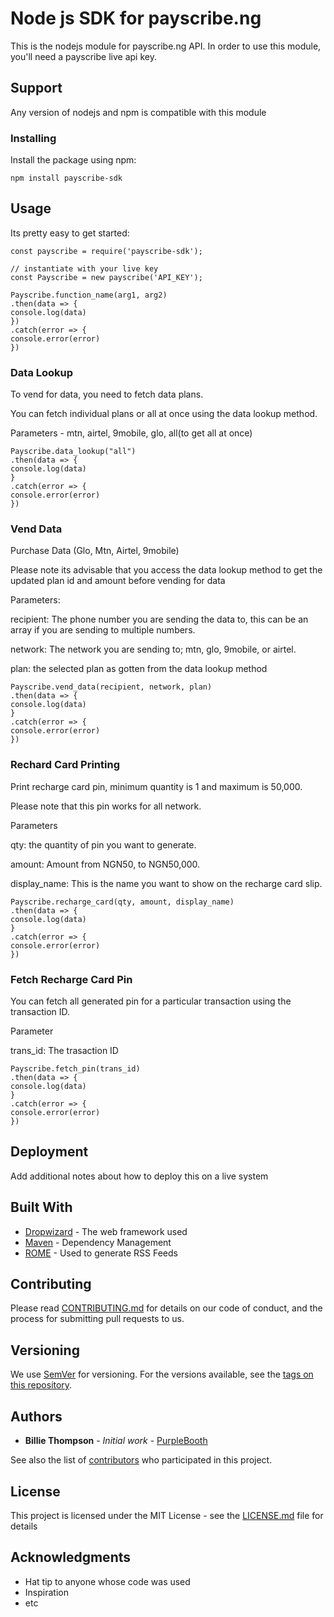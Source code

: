 # Node js SDK for payscribe.ng

This is the nodejs module for payscribe.ng API.
In order to use this module, you'll need a payscribe live api key.

## Support

Any version of nodejs and npm is compatible with this module

### Installing

Install the package using npm:

```
npm install payscribe-sdk
```

## Usage

Its pretty easy to get started:

```
const payscribe = require('payscribe-sdk');

// instantiate with your live key
const Payscribe = new payscribe('API_KEY');

Payscribe.function_name(arg1, arg2)
.then(data => {
console.log(data)
})
.catch(error => {
console.error(error)
})
```

### Data Lookup

To vend for data, you need to fetch data plans.

You can fetch individual plans or all at once using the data lookup method.

Parameters - mtn, airtel, 9mobile, glo, all(to get all at once)

```
Payscribe.data_lookup("all")
.then(data => {
console.log(data)
}
.catch(error => {
console.error(error)
})

```

### Vend Data

Purchase Data (Glo, Mtn, Airtel, 9mobile)

Please note its advisable that you access the data lookup method to get the updated plan id and amount before vending for data

Parameters:

recipient: The phone number you are sending the data to, this can be an array if you are sending to multiple numbers.

network: The network you are sending to; mtn, glo, 9mobile, or airtel.

plan: the selected plan as gotten from the data lookup method


```
Payscribe.vend_data(recipient, network, plan)
.then(data => {
console.log(data)
}
.catch(error => {
console.error(error)
})
```
### Rechard Card Printing

Print recharge card pin, minimum quantity is 1 and maximum is 50,000.

Please note that this pin works for all network.

Parameters

qty: the quantity of pin you want to generate.

amount: Amount from NGN50, to NGN50,000.

display_name: This is the name you want to show on the recharge card slip.

```
Payscribe.recharge_card(qty, amount, display_name)
.then(data => {
console.log(data)
}
.catch(error => {
console.error(error)
})
```
### Fetch Recharge Card Pin

You can fetch all generated pin for a particular transaction using the transaction ID.

Parameter

trans_id: The trasaction ID

```
Payscribe.fetch_pin(trans_id)
.then(data => {
console.log(data)
}
.catch(error => {
console.error(error)
})
```

## Deployment

Add additional notes about how to deploy this on a live system

## Built With

* [Dropwizard](http://www.dropwizard.io/1.0.2/docs/) - The web framework used
* [Maven](https://maven.apache.org/) - Dependency Management
* [ROME](https://rometools.github.io/rome/) - Used to generate RSS Feeds

## Contributing

Please read [CONTRIBUTING.md](https://gist.github.com/PurpleBooth/b24679402957c63ec426) for details on our code of conduct, and the process for submitting pull requests to us.

## Versioning

We use [SemVer](http://semver.org/) for versioning. For the versions available, see the [tags on this repository](https://github.com/your/project/tags). 

## Authors

* **Billie Thompson** - *Initial work* - [PurpleBooth](https://github.com/PurpleBooth)

See also the list of [contributors](https://github.com/your/project/contributors) who participated in this project.

## License

This project is licensed under the MIT License - see the [LICENSE.md](LICENSE.md) file for details

## Acknowledgments

* Hat tip to anyone whose code was used
* Inspiration
* etc
